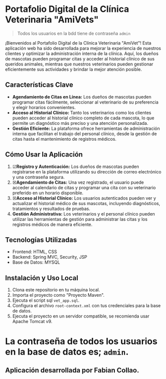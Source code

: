 # Portafolio Digital de la Clínica Veterinaria "AmiVets"

> Todos los usuarios en la bdd tiene de contraseña `admin`

¡Bienvenidos al Portafolio Digital de la Clínica Veterinaria "AmiVet"! Esta aplicación web ha sido desarrollada para mejorar la experiencia de nuestros clientes y optimizar la administración interna de la clínica. Aquí, los dueños de mascotas pueden programar citas y acceder al historial clínico de sus queridos animales, mientras que nuestros veterinarios pueden gestionar eficientemente sus actividades y brindar la mejor atención posible.

## Características Clave

- **Agendamiento de Citas en Línea:** Los dueños de mascotas pueden programar citas fácilmente, seleccionar al veterinario de su preferencia y elegir horarios convenientes.
- **Acceso al Historial Clínico:** Tanto los veterinarios como los clientes pueden acceder al historial clínico completo de cada mascota, lo que permite un diagnóstico más preciso y una atención personalizada.
- **Gestión Eficiente:** La plataforma ofrece herramientas de administración interna que facilitan el trabajo del personal clínico, desde la gestión de citas hasta el mantenimiento de registros médicos.

## Cómo Usar la Aplicación

1. ☑**Registro y Autenticación:** Los dueños de mascotas pueden registrarse en la plataforma utilizando su dirección de correo electrónico y una contraseña segura.
2. ☒**Agendamiento de Citas:** Una vez registrado, el usuario puede acceder al calendario de citas y programar una cita con su veterinario preferido en un horario disponible.
3. ☒**Acceso al Historial Clínico:** Los usuarios autenticados pueden ver y actualizar el historial médico de sus mascotas, incluyendo diagnósticos, tratamientos y resultados de pruebas.
4. **Gestión Administrativa:** Los veterinarios y el personal clínico pueden utilizar las herramientas de gestión para administrar las citas y los registros médicos de manera eficiente.

## Tecnologías Utilizadas

- Frontend: HTML, CSS
- Backend: Spring MVC, Security, JSP
- Base de Datos: MYSQL

## Instalación y Uso Local 

1. Clona este repositorio en tu máquina local.
2. Importa el proyecto como "Proyecto Maven".
3. Ejecuta el script sql `vet_app.sql`.
4. Configura el archivo `root-context.xml` con tus credenciales para la base de datos.
5. Ejecuta el proyecto en un servidor compatible, se recomienda usar Apache Tomcat v9.

# La contraseña de todos los usuarios en la base de datos es; `admin`.

## Aplicación desarrollada por Fabian Collao.


